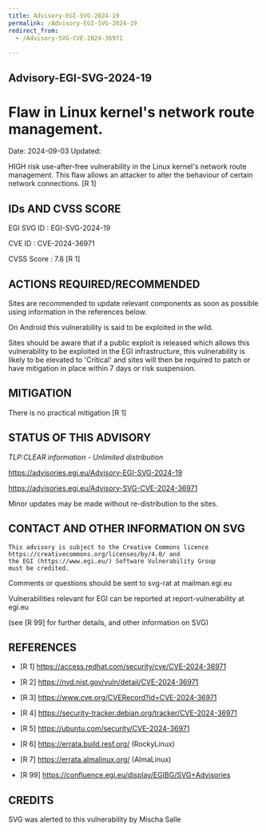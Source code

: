 ```yaml
---
title: Advisory-EGI-SVG-2024-19
permalink: /Advisory-EGI-SVG-2024-19
redirect_from:
  - /Advisory-SVG-CVE-2024-36971
  
---
```


## Advisory-EGI-SVG-2024-19

# Flaw in Linux kernel's network route management.

Date:        2024-09-03
Updated: 

HIGH risk use-after-free vulnerability in the Linux kernel's network route
management. This flaw allows an attacker to alter the behaviour of certain 
network connections. [R 1]

## IDs AND CVSS SCORE 

EGI SVG ID : EGI-SVG-2024-19
    
CVE ID     : CVE-2024-36971

CVSS Score : 7.8 [R 1]
    

## ACTIONS REQUIRED/RECOMMENDED

Sites are recommended to update relevant components as soon as possible 
using information in the references below.

On Android this vulnerability is said to be exploited in the wild.

Sites should be aware that if a public exploit is released which allows 
this vulnerability to be exploited in the EGI infrastructure, this 
vulnerability is likely to be elevated to 'Critical' and sites will 
then be required to patch or have mitigation in place within 7 days 
or risk suspension. 

## MITIGATION

There is no practical mitigation [R 1]

    
## STATUS OF THIS ADVISORY 
                     
_TLP:CLEAR information - Unlimited distribution_ 

 https://advisories.egi.eu/Advisory-EGI-SVG-2024-19 

 https://advisories.egi.eu/Advisory-SVG-CVE-2024-36971 

Minor updates may be made without re-distribution to the sites.


## CONTACT AND OTHER INFORMATION ON SVG

    This advisory is subject to the Creative Commons licence 
    https://creativecommons.org/licenses/by/4.0/ and
    the EGI (https://www.egi.eu/) Software Vulnerability Group 
    must be credited.

    
Comments or questions should be sent to
	svg-rat at mailman.egi.eu

Vulnerabilities relevant for EGI can be reported at
	report-vulnerability at egi.eu
    
(see [R 99] for further details, and other information on SVG)
    
    
## REFERENCES

- [R 1] <https://access.redhat.com/security/cve/CVE-2024-36971>

- [R 2] <https://nvd.nist.gov/vuln/detail/CVE-2024-36971> 
     
- [R 3] <https://www.cve.org/CVERecord?id=CVE-2024-36971>

- [R 4] <https://security-tracker.debian.org/tracker/CVE-2024-36971> 
    
- [R 5] <https://ubuntu.com/security/CVE-2024-36971>

- [R 6] <https://errata.build.resf.org/>   (RockyLinux)

- [R 7] <https://errata.almalinux.org/>  (AlmaLinux)
    

- [R 99] <https://confluence.egi.eu/display/EGIBG/SVG+Advisories>

## CREDITS 

SVG was alerted to this vulnerability by Mischa Salle 

